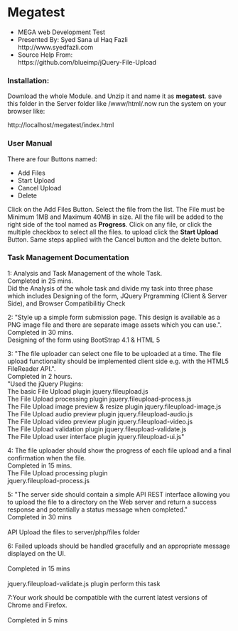 # Megatest
<ul>
	<li>MEGA web Development Test</li>
	<li>Presented By: Syed Sana ul Haq Fazli<br />
	http://www.syedfazli.com</li>
 	<li>Source Help From:<br />
	https://github.com/blueimp/jQuery-File-Upload</li>
</ul>

<h3>Installation:</h3>
Download the whole Module. and Unzip it and name it as <strong>megatest</strong>. save this folder in the Server folder like /www/html/.now run the system on your browser like: 
<p>http://localhost/megatest/index.html</p>

<h3>User Manual</h3>
There are four Buttons named:
<ul>
	<li>Add Files</li>
	<li>Start Upload</li>
	<li>Cancel Upload</li>
	<li>Delete</li>
</ul>
<p>Click on the Add Files Button. Select the file from the list. The File must be Minimum 1MB and Maximum 40MB in size. All the file will be added to the right side of the tool named as <strong>Progress</strong>. Click on any file, or click the multiple checkbox to select all the files. to upload click the <strong>Start Upload</strong> Button. Same steps applied with the Cancel button and the delete button.</p>
	
<h3>Task Management Documentation</h3>
1: Analysis and Task Management of the whole Task. 
<br />Completed in 25 mins. 
<br />Did the Analysis of the whole task and divide my task into three phase which includes Designing of the form, JQuery Prgramming (Client & Server Side), and Browser Compatibilitiy Check 	

2: "Style up a simple form submission page. This design is available as a PNG image file and there are separate image assets which you can use.". 
<br />Completed in 30 mins. 
<br />Designing of the form using BootStrap 4.1 & HTML 5
			
3: "The file uploader can select one file to be uploaded at a time. The file upload functionality should be
implemented client side e.g. with the HTML5 FileReader API.". 
<br />Completed in 2 hours.
<br />
"Used the jQuery Plugins: 
<br /> The basic File Upload plugin 
jquery.fileupload.js
<br />The File Upload processing plugin
jquery.fileupload-process.js
<br />The File Upload image preview & resize plugin 
jquery.fileupload-image.js
<br /> The File Upload audio preview plugin 
jquery.fileupload-audio.js
<br />The File Upload video preview plugin
jquery.fileupload-video.js
<br />The File Upload validation plugin 
jquery.fileupload-validate.js
<br />The File Upload user interface plugin
jquery.fileupload-ui.js"
			
4: The file uploader should show the progress of each file upload and a final confirmation when the file. 
<br />Completed in 15 mins.	
<br />The File Upload processing plugin
<br />jquery.fileupload-process.js
			
5: "The server side should contain a simple API REST interface allowing you to upload the file to a
directory on the Web server and return a success response and potentially a status message when
completed."	
<br />Completed in 30 mins	
<br />API Upload the files to server/php/files folder
			
			
6: Failed uploads should be handled gracefully and an appropriate message displayed on the UI.	
<br/>Completed in 15 mins	
<br/>jquery.fileupload-validate.js plugin perform this task

7:Your work should be compatible with the current latest versions of Chrome and Firefox.	
<br />Completed in 5 mins	



